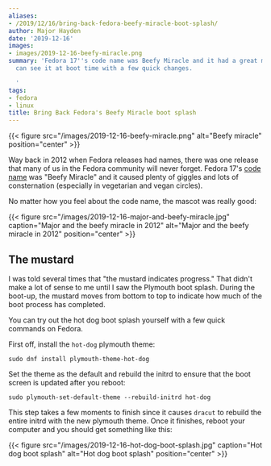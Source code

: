 ```yaml
---
aliases:
- /2019/12/16/bring-back-fedora-beefy-miracle-boot-splash/
author: Major Hayden
date: '2019-12-16'
images:
- images/2019-12-16-beefy-miracle.png
summary: 'Fedora 17''s code name was Beefy Miracle and it had a great mascot. You
  can see it at boot time with a few quick changes.

  '
tags:
- fedora
- linux
title: Bring Back Fedora's Beefy Miracle boot splash
---
```


{{< figure src="/images/2019-12-16-beefy-miracle.png" alt="Beefy miracle" position="center" >}}

Way back in 2012 when Fedora releases had names, there was one release that
many of us in the Fedora community will never forget. Fedora 17's [code name]
was "Beefy Miracle" and it caused plenty of giggles and lots of consternation
(especially in vegetarian and vegan circles).

No matter how you feel about the code name, the mascot was really good:

{{< figure src="/images/2019-12-16-major-and-beefy-miracle.jpg" caption="Major and the beefy miracle in 2012" alt="Major and the beefy miracle in 2012" position="center" >}}

## The mustard

I was told several times that "the mustard indicates progress." That didn't
make a lot of sense to me until I saw the Plymouth boot splash. During the
boot-up, the mustard moves from bottom to top to indicate how much of the boot
process has completed.

You can try out the hot dog boot splash yourself with a few quick commands on
Fedora.

First off, install the `hot-dog` plymouth theme:

```text
sudo dnf install plymouth-theme-hot-dog
```

Set the theme as the default and rebuild the initrd to ensure that the boot
screen is updated after you reboot:

```text
sudo plymouth-set-default-theme --rebuild-initrd hot-dog
```

This step takes a few moments to finish since it causes `dracut` to rebuild
the entire initrd with the new plymouth theme. Once it finishes, reboot your computer and you should get something like this:

{{< figure src="/images/2019-12-16-hot-dog-boot-splash.jpg" caption="Hot dog boot splash" alt="Hot dog boot splash" position="center" >}}

[code name]: https://fedoraproject.org/wiki/History_of_Fedora_release_names#Fedora_17_.28Beefy_Miracle.29